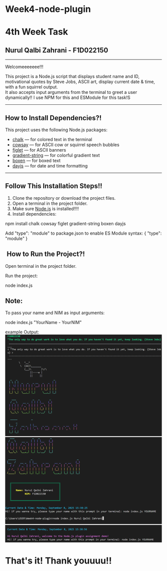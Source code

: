 # Week4-node-plugin
# 4th Week Task 

## Nurul Qalbi Zahrani - F1D022150
---
Welcomeeeeeee!!!

This project is a Node.js script that displays student name and ID, motivational quotes by Steve Jobs, ASCII art, display current date & time, with a fun squirrel output.  
It also accepts input arguments from the terminal to greet a user dynamically!!
I use NPM for this and ESModule for this task!S

---

## How to Install Dependencies?!

This project uses the following Node.js packages:

- [chalk](https://www.npmjs.com/package/chalk) — for colored text in the terminal
- [cowsay](https://www.npmjs.com/package/cowsay) — for ASCII cow or squirrel speech bubbles
- [figlet](https://www.npmjs.com/package/figlet) — for ASCII banners
- [gradient-string](https://www.npmjs.com/package/gradient-string) — for colorful gradient text
- [boxen](https://www.npmjs.com/package/boxen) — for boxed text
- [dayjs](https://www.npmjs.com/package/dayjs) — for date and time formatting

---

## Follow This Installation Steps!!

1. Clone the repository or download the project files.
2. Open a terminal in the project folder.
3. Make sure [Node.js](https://nodejs.org/) is installed!!!!
4. Install dependencies:

npm install chalk cowsay figlet gradient-string boxen dayjs

Add "type": "module" to package.json to enable ES Module syntax:
{
  "type": "module"
}

## ️ How to Run the Project?!

Open terminal in the project folder.

Run the project:

node index.js

## Note:
To pass your name and NIM as input arguments:

node index.js "YourName - YourNIM"

example Output:
![Project Output](output/image.png)
![Project Output 2](output/image-1.png)
![Project Output 3](output/image-2.png)

# That's it! Thank youuuu!!
